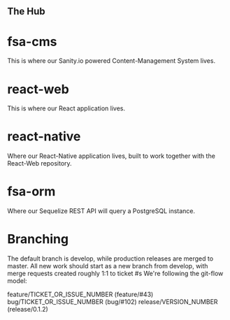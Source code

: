 ## The Hub

# fsa-cms
This is where our Sanity.io powered Content-Management System lives.

# react-web
This is where our React application lives.

# react-native
Where our React-Native application lives, built to work together with the React-Web repository.

# fsa-orm
Where our Sequelize REST API will query a PostgreSQL instance.

# Branching
The default branch is develop, while production releases are merged to master.
All new work should start as a new branch from develop, with merge requests created roughly 1:1 to ticket #s
We're following the git-flow model:

feature/TICKET_OR_ISSUE_NUMBER (feature/#43)
bug/TICKET_OR_ISSUE_NUMBER (bug/#102)
release/VERSION_NUMBER (release/0.1.2)

